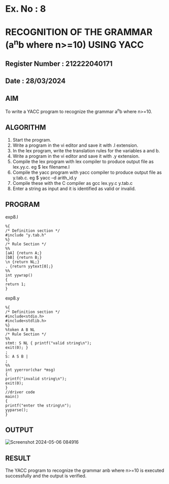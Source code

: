 # Ex. No : 8	
# RECOGNITION OF THE GRAMMAR (a<sup>n</sup>b where n>=10) USING YACC
## Register Number : 212222040171
## Date : 28/03/2024

## AIM   
To write a YACC program to recognize the grammar a<sup>n</sup>b where n>=10.

## ALGORITHM
1.	Start the program.
2.	Write a program in the vi editor and save it with .l extension.
3.	In the lex program, write the translation rules for the variables a and b.
4.	Write a program in the vi editor and save it with .y extension.
5.	Compile the lex program with lex compiler to produce output file as lex.yy.c. eg $ lex filename.l
6.	Compile the yacc program with yacc compiler to produce output file as y.tab.c. eg $ yacc –d arith_id.y
7.	Compile these with the C compiler as gcc lex.yy.c y.tab.c
8.	Enter a string as input and it is identified as valid or invalid.
 
## PROGRAM

exp8.l

	%{
	/* Definition section */
	#include "y.tab.h"
	%}
	/* Rule Section */
	%%
	[aA] {return A;}
	[bB] {return B;}
	\n {return NL;}
	. {return yytext[0];}
	%%	
	int yywrap()
	{
	return 1;
	}

exp8.y

	%{
	/* Definition section */
	#include<stdio.h>
	#include<stdlib.h>
	%}
	%token A B NL
	/* Rule Section */
	%%
	stmt: S NL { printf("valid string\n");
	exit(0); }
	;
	S: A S B |
	;
	%%	
	int yyerror(char *msg)
	{
	printf("invalid string\n");	
	exit(0);
	}
	//driver code
	main()
	{
	printf("enter the string\n");
	yyparse();
	}
 
## OUTPUT 

![Screenshot 2024-05-06 084916](https://github.com/Vishalsaravana/19CS409-Compiler-Design-Lab/assets/119103912/351739ab-1d52-42b5-a5bf-0d5a64bd8c36)


## RESULT
The YACC program to recognize the grammar anb where n>=10 is executed successfully and the output is verified.

